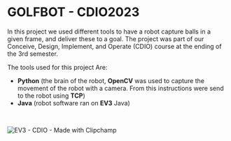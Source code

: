 # GOLFBOT - CDIO2023

In this project we used different tools to have a robot capture balls in a given frame, and deliver these to a goal. The project was part of our Conceive, Design, Implement, and Operate (CDIO) course at the ending of the 3rd semester. 

The tools used for this project Are: 
- **Python** (the brain of the robot, **OpenCV** was used to capture the movement of the robot with a camera. From this instructions were send to the robot using **TCP**) 
- **Java** (robot software ran on **EV3** Java)
  

</br >

![EV3 - CDIO - Made with Clipchamp](https://github.com/ChviChvi/CDIO2023/assets/91070897/3588d79c-b73e-4ba4-8700-9f0d0994948b)
